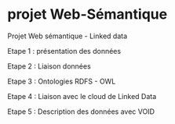 # projet Web-Sémantique
Projet Web sémantique - Linked data

Etape 1 : présentation des données

Etape 2 : Liaison données

Etape 3 : Ontologies RDFS - OWL

Etape 4 : Liaison avec le cloud de Linked Data

Etape 5 : Description des données avec VOID


